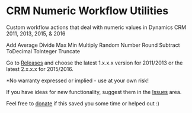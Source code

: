 # CRM Numeric Workflow Utilities
Custom workflow actions that deal with numeric values in Dynamics CRM 2011, 2013, 2015, & 2016

Add
Average
Divide
Max
Min
Multiply
Random Number
Round
Subtract
ToDecimal
ToInteger
Truncate

Go to [Releases](https://github.com/jlattimer/CRM-Numeric-Workflow-Utilities/releases) and choose the latest 1.x.x.x version for 2011/2013 or the latest 2.x.x.x for 2015/2016.

*No warranty expressed or implied - use at your own risk!

If you have ideas for new functionality, suggest them in the [Issues](https://github.com/jlattimer/CRM-Numeric-Workflow-Utilities/issues) area.

Feel free to [donate](https://paypal.me/JLattimer) if this saved you some time or helped out :)
